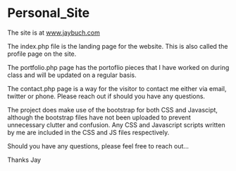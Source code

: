 # Personal_Site
The site is at www.jaybuch.com

The index.php file is the landing page for the website. This is also called the profile page on the site.

The portfolio.php page has the portoflio pieces that I have worked on during class and will be updated on a regular basis.

The contact.php page is a way for the visitor to contact me either via email, twitter or phone. Please reach out if should you have any questions.

The project does make use of the bootstrap for both CSS and Javascipt, although the bootstrap files have not been uploaded to prevent unnecessary clutter and confusion.
Any CSS and Javascript scripts written by me are included in the CSS and JS files respectively.

Should you have any questions, please feel free to reach out...

Thanks
Jay
